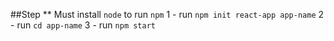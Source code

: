 ##Step
** Must install `node` to run `npm`
1 - run `npm init react-app app-name`
2 - run `cd app-name`
3 - run `npm start`
